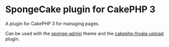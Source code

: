 # SpongeCake plugin for CakePHP 3

A plugin for CakePHP 3 for managing pages. 

Can be used with the [sponge-admin](https://github.com/mikebirch/sponge-admin) theme and the [cakephp-froala-upload](https://github.com/mikebirch/cakephp-froala-upload) plugin.

